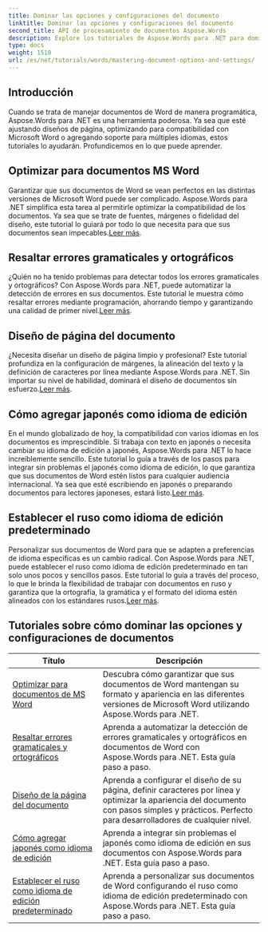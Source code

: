 ```yaml
---
title: Dominar las opciones y configuraciones del documento
linktitle: Dominar las opciones y configuraciones del documento
second_title: API de procesamiento de documentos Aspose.Words
description: Explore los tutoriales de Aspose.Words para .NET para dominar las opciones y configuraciones de los documentos. Aprenda a optimizar para Word, realizar verificaciones gramaticales, diseños de página y editar lenguajes.
type: docs
weight: 1510
url: /es/net/tutorials/words/mastering-document-options-and-settings/
---
```

## Introducción

Cuando se trata de manejar documentos de Word de manera programática, Aspose.Words para .NET es una herramienta poderosa. Ya sea que esté ajustando diseños de página, optimizando para compatibilidad con Microsoft Word o agregando soporte para múltiples idiomas, estos tutoriales lo ayudarán. Profundicemos en lo que puede aprender.

## Optimizar para documentos MS Word
 Garantizar que sus documentos de Word se vean perfectos en las distintas versiones de Microsoft Word puede ser complicado. Aspose.Words para .NET simplifica esta tarea al permitirle optimizar la compatibilidad de los documentos. Ya sea que se trate de fuentes, márgenes o fidelidad del diseño, este tutorial lo guiará por todo lo que necesita para que sus documentos sean impecables.[Leer más](./optimize-for-ms-word-document/).

## Resaltar errores gramaticales y ortográficos
 ¿Quién no ha tenido problemas para detectar todos los errores gramaticales y ortográficos? Con Aspose.Words para .NET, puede automatizar la detección de errores en sus documentos. Este tutorial le muestra cómo resaltar errores mediante programación, ahorrando tiempo y garantizando una calidad de primer nivel.[Leer más](./highlight-grammatical-and-spelling-errors/).

## Diseño de página del documento
¿Necesita diseñar un diseño de página limpio y profesional? Este tutorial profundiza en la configuración de márgenes, la alineación del texto y la definición de caracteres por línea mediante Aspose.Words para .NET. Sin importar su nivel de habilidad, dominará el diseño de documentos sin esfuerzo.[Leer más](./document-page-layout/).

## Cómo agregar japonés como idioma de edición
 En el mundo globalizado de hoy, la compatibilidad con varios idiomas en los documentos es imprescindible. Si trabaja con texto en japonés o necesita cambiar su idioma de edición a japonés, Aspose.Words para .NET lo hace increíblemente sencillo. Este tutorial lo guía a través de los pasos para integrar sin problemas el japonés como idioma de edición, lo que garantiza que sus documentos de Word estén listos para cualquier audiencia internacional. Ya sea que esté escribiendo en japonés o preparando documentos para lectores japoneses, estará listo.[Leer más](./adding-japanese-as-editing-languages/).

## Establecer el ruso como idioma de edición predeterminado
Personalizar sus documentos de Word para que se adapten a preferencias de idioma específicas es un cambio radical. Con Aspose.Words para .NET, puede establecer el ruso como idioma de edición predeterminado en tan solo unos pocos y sencillos pasos. Este tutorial lo guía a través del proceso, lo que le brinda la flexibilidad de trabajar con documentos en ruso y garantiza que la ortografía, la gramática y el formato del idioma estén alineados con los estándares rusos.[Leer más](./set-russian-as-default-edit-language/).


 ## Tutoriales sobre cómo dominar las opciones y configuraciones de documentos
| Título | Descripción |
| --- | --- |
| [Optimizar para documentos de MS Word](./optimize-for-ms-word-document/) | Descubra cómo garantizar que sus documentos de Word mantengan su formato y apariencia en las diferentes versiones de Microsoft Word utilizando Aspose.Words para .NET. |
| [Resaltar errores gramaticales y ortográficos](./highlight-grammatical-and-spelling-errors/) | Aprenda a automatizar la detección de errores gramaticales y ortográficos en documentos de Word con Aspose.Words para .NET. Esta guía paso a paso. |
| [Diseño de la página del documento](./document-page-layout/) | Aprenda a configurar el diseño de su página, definir caracteres por línea y optimizar la apariencia del documento con pasos simples y prácticos. Perfecto para desarrolladores de cualquier nivel. |
| [Cómo agregar japonés como idioma de edición](./adding-japanese-as-editing-languages/) | Aprenda a integrar sin problemas el japonés como idioma de edición en sus documentos con Aspose.Words para .NET. Esta guía paso a paso. |
| [Establecer el ruso como idioma de edición predeterminado](./set-russian-as-default-edit-language/) | Aprenda a personalizar sus documentos de Word configurando el ruso como idioma de edición predeterminado con Aspose.Words para .NET. Esta guía paso a paso. |